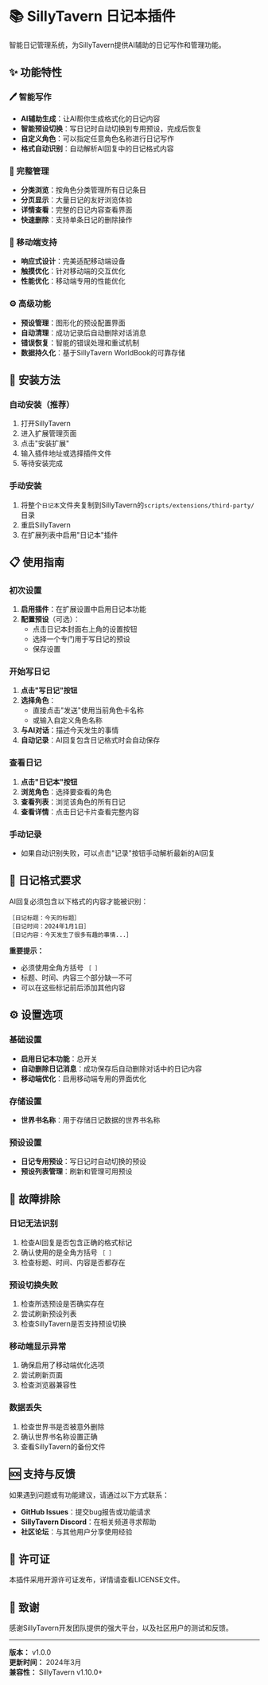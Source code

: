 # 📚 SillyTavern 日记本插件

智能日记管理系统，为SillyTavern提供AI辅助的日记写作和管理功能。

## ✨ 功能特性

### 🖊️ 智能写作
- **AI辅助生成**：让AI帮你生成格式化的日记内容
- **智能预设切换**：写日记时自动切换到专用预设，完成后恢复
- **自定义角色**：可以指定任意角色名称进行日记写作
- **格式自动识别**：自动解析AI回复中的日记格式内容

### 📖 完整管理
- **分类浏览**：按角色分类管理所有日记条目
- **分页显示**：大量日记的友好浏览体验
- **详情查看**：完整的日记内容查看界面
- **快速删除**：支持单条日记的删除操作

### 📱 移动端支持
- **响应式设计**：完美适配移动端设备
- **触摸优化**：针对移动端的交互优化
- **性能优化**：移动端专用的性能优化

### ⚙️ 高级功能
- **预设管理**：图形化的预设配置界面
- **自动清理**：成功记录后自动删除对话消息
- **错误恢复**：智能的错误处理和重试机制
- **数据持久化**：基于SillyTavern WorldBook的可靠存储

## 🚀 安装方法

### 自动安装（推荐）
1. 打开SillyTavern
2. 进入扩展管理页面
3. 点击"安装扩展"
4. 输入插件地址或选择插件文件
5. 等待安装完成

### 手动安装
1. 将整个`日记本`文件夹复制到SillyTavern的`scripts/extensions/third-party/`目录
2. 重启SillyTavern
3. 在扩展列表中启用"日记本"插件

## 📋 使用指南

### 初次设置
1. **启用插件**：在扩展设置中启用日记本功能
2. **配置预设**（可选）：
   - 点击日记本封面右上角的设置按钮
   - 选择一个专门用于写日记的预设
   - 保存设置

### 开始写日记
1. **点击"写日记"按钮**
2. **选择角色**：
   - 直接点击"发送"使用当前角色卡名称
   - 或输入自定义角色名称
3. **与AI对话**：描述今天发生的事情
4. **自动记录**：AI回复包含日记格式时会自动保存

### 查看日记
1. **点击"日记本"按钮**
2. **浏览角色**：选择要查看的角色
3. **查看列表**：浏览该角色的所有日记
4. **查看详情**：点击日记卡片查看完整内容

### 手动记录
- 如果自动识别失败，可以点击"记录"按钮手动解析最新的AI回复

## 🎯 日记格式要求

AI回复必须包含以下格式的内容才能被识别：

```
［日记标题：今天的标题］
［日记时间：2024年1月1日］
［日记内容：今天发生了很多有趣的事情...］
```

**重要提示：**
- 必须使用全角方括号 `［ ］`
- 标题、时间、内容三个部分缺一不可
- 可以在这些标记前后添加其他内容

## ⚙️ 设置选项

### 基础设置
- **启用日记本功能**：总开关
- **自动删除日记消息**：成功保存后自动删除对话中的日记内容
- **移动端优化**：启用移动端专用的界面优化

### 存储设置
- **世界书名称**：用于存储日记数据的世界书名称

### 预设设置
- **日记专用预设**：写日记时自动切换的预设
- **预设列表管理**：刷新和管理可用预设

## 🔧 故障排除

### 日记无法识别
1. 检查AI回复是否包含正确的格式标记
2. 确认使用的是全角方括号 `［ ］`
3. 检查标题、时间、内容是否都存在

### 预设切换失败
1. 检查所选预设是否确实存在
2. 尝试刷新预设列表
3. 检查SillyTavern是否支持预设切换

### 移动端显示异常
1. 确保启用了移动端优化选项
2. 尝试刷新页面
3. 检查浏览器兼容性

### 数据丢失
1. 检查世界书是否被意外删除
2. 确认世界书名称设置正确
3. 查看SillyTavern的备份文件

## 🆘 支持与反馈

如果遇到问题或有功能建议，请通过以下方式联系：

- **GitHub Issues**：提交bug报告或功能请求
- **SillyTavern Discord**：在相关频道寻求帮助
- **社区论坛**：与其他用户分享使用经验

## 📄 许可证

本插件采用开源许可证发布，详情请查看LICENSE文件。

## 🙏 致谢

感谢SillyTavern开发团队提供的强大平台，以及社区用户的测试和反馈。

---

**版本：** v1.0.0  
**更新时间：** 2024年3月  
**兼容性：** SillyTavern v1.10.0+
